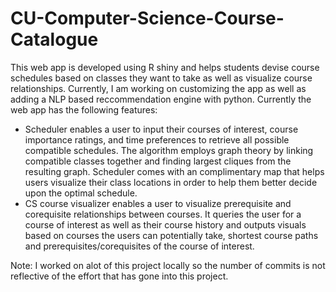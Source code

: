 # CU-Computer-Science-Course-Catalogue
This web app is developed using R shiny and helps students devise course schedules based on classes they want to take as well as visualize course relationships. Currently, I am working on customizing the app as well as adding a NLP based reccommendation engine with python.
Currently the web app has the following features:
- Scheduler enables a user to input their courses of interest, course importance ratings, and time preferences to retrieve all possible compatible schedules. The algorithm employs graph theory by linking compatible classes together and finding largest cliques from the resulting graph. Scheduler comes with an complimentary map that helps users visualize their class locations in order to help them better decide upon the optimal schedule.
- CS course visualizer enables a user to visualize prerequisite and corequisite relationships between courses. It queries the user for a course of interest as well as their course history and outputs visuals based on courses the users can potentially take, shortest course paths and prerequisites/corequisites of the course of interest.

Note: I worked on alot of this project locally so the number of commits is not reflective of the effort that has gone into this project.
